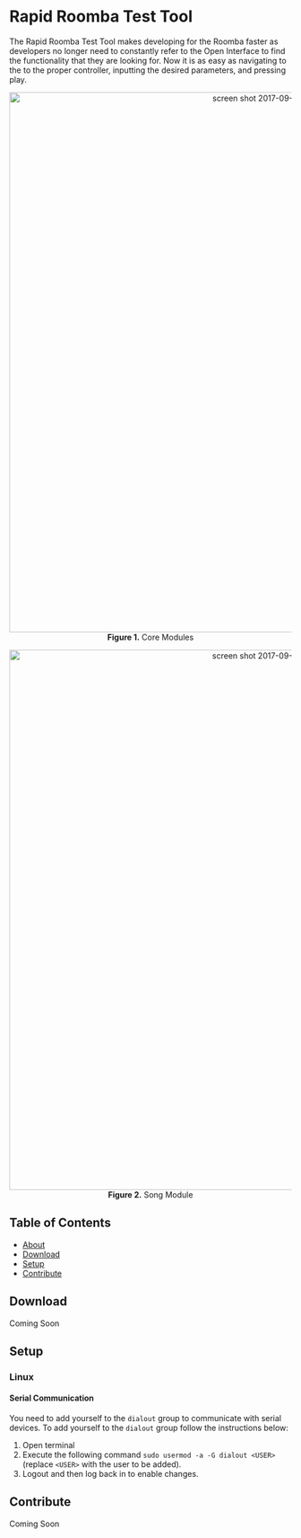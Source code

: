 # Rapid Roomba Test Tool

The Rapid Roomba Test Tool makes developing for the Roomba faster as developers no longer need to constantly refer to the Open Interface to find the functionality that they are looking for. Now it is as easy as navigating to the to the proper controller, inputting the desired parameters, and pressing play.

<!-- Needs revision
Other information relevant to the tester is also readily available. Such as, communication between the Roomba and the application is logged and displayed to the user this allows users to see the order in which information is sent to and from the Roomba.
-->

<p align="center">
  <img width="962" alt="screen shot 2017-09-19 at 5 23 37 pm" src="https://user-images.githubusercontent.com/12780053/30616307-db10b80c-9d5f-11e7-9691-2405c0b62ffb.png">
  <b>Figure 1.</b> Core Modules <br>
</p>

<p align="center">
  <img width="962" alt="screen shot 2017-09-19 at 5 23 42 pm" src="https://user-images.githubusercontent.com/12780053/30616308-db11c580-9d5f-11e7-982e-adaa90ea236c.png">
  <b>Figure 2.</b> Song Module <br>
</p>

## Table of Contents
* [About](#about)<!--* [Features](#features)-->
* [Download](#download)
* [Setup](#setup)<!--* [User Guide](#guide)-->
* [Contribute](#contribute)

## Download
<a name="download"></a>
Coming Soon

## Setup
<a name="setup"></a>

### Linux 

#### Serial Communication

You need to add yourself to the `dialout` group to communicate with serial devices. To add yourself to the `dialout` group follow the instructions below: 

1. Open terminal
1. Execute the following command `sudo usermod -a -G dialout <USER>` (replace `<USER>` with the user to be added).
1. Logout and then log back in to enable changes.

## Contribute
<a name="contribute"></a>
Coming Soon

